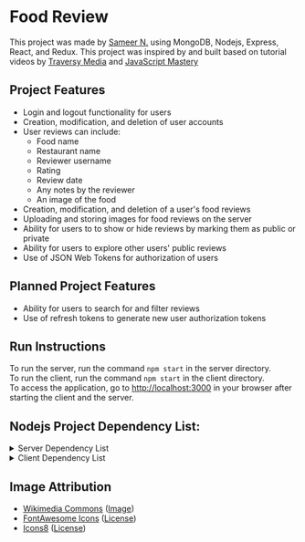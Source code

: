 # Food Review

This project was made by [Sameer N.](https://github.com/sameer-n012) using MongoDB, Nodejs, Express, React, and Redux.
This project was inspired by and built based on tutorial videos by [Traversy Media](https://www.youtube.com/channel/UC29ju8bIPH5as8OGnQzwJyA) and [JavaScript Mastery](https://www.youtube.com/channel/UCmXmlB4-HJytD7wek0Uo97A)

## Project Features

-   Login and logout functionality for users
-   Creation, modification, and deletion of user accounts
-   User reviews can include:
    -   Food name
    -   Restaurant name
    -   Reviewer username
    -   Rating
    -   Review date
    -   Any notes by the reviewer
    -   An image of the food
-   Creation, modification, and deletion of a user's food reviews
-   Uploading and storing images for food reviews on the server
-   Ability for users to to show or hide reviews by marking them as public or private
-   Ability for users to explore other users' public reviews
-   Use of JSON Web Tokens for authorization of users

## Planned Project Features

-   Ability for users to search for and filter reviews
-   Use of refresh tokens to generate new user authorization tokens

## Run Instructions

To run the server, run the command `npm start` in the server directory. \
To run the client, run the command `npm start` in the client directory. \
To access the application, go to [http://localhost:3000](http://localhost:3000) in your browser after starting the client and the server.

## Nodejs Project Dependency List:

<details>
<summary>Server Dependency List</summary><br/>

-   [bcrypt](https://www.npmjs.com/package/bcrypt)
-   [body-parser](https://www.npmjs.com/package/body-parser)
-   [cors](https://www.npmjs.com/package/cors)
-   [dotenv](https://www.npmjs.com/package/dotenv)
-   [express](https://expressjs.com/)
-   [express-async-handler](https://www.npmjs.com/package/express-async-handler)
-   [fs](https://nodejs.org/api/fs.html)
-   [jsonwebtoken](https://www.npmjs.com/package/jsonwebtoken)
-   [Moment.js](https://momentjs.com/)
-   [Mongoose](https://mongoosejs.com/)
-   [nodemon](https://nodemon.io/)

</details>
<details>
<summary>Client Dependency List</summary>

-   [Axios](https://axios-http.com/)
-   [Bootstrap 5](https://getbootstrap.com/)
-   [ESLint](https://eslint.org/)
-   [Moment.js](https://momentjs.com/)
-   [React](https://reactjs.org/)
-   [React Bootstrap](https://react-bootstrap.github.io/)
-   [React DOM](https://www.npmjs.com/package/react-dom)
-   [React Icons](https://react-icons.github.io/react-icons/)
-   [React Redux](https://react-redux.js.org/)
-   [React Router DOM](https://www.npmjs.com/package/react-router-dom)
-   [react-scripts](https://www.npmjs.com/package/react-scripts)
-   [Redux](https://redux.js.org/)
-   [Redux Devtools Extension](https://www.npmjs.com/package/redux-devtools-extension)
-   [Redux Thunk](https://www.npmjs.com/package/redux-thunk)
-   [web-vitals](https://www.npmjs.com/package/web-vitals)
-   [yarn](https://www.npmjs.com/package/yarn)

</details>

## Image Attribution

-   [Wikimedia Commons](https://commons.wikimedia.org) ([Image](https://commons.wikimedia.org/wiki/File:Placeholder_view_vector.svg))
-   [FontAwesome Icons](https://fontawesome.com) ([License](https://fontawesome.com/license/free))
-   [Icons8](https://icons8.com) ([License](https://intercom.help/icons8-7fb7577e8170/en/articles/5534926-universal-multimedia-licensing-agreement-for-icons8))
